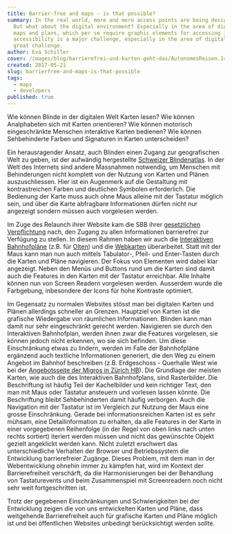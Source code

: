 ```yaml
---
title: Barrier-free and maps - is that possible?
summary: In the real world, more and more access points are being designed to be barrier-free.
  But what about the digital environment? Especially in the area of digital
  maps and plans, which per se require graphic elements for accessing information.
  accessibility is a major challenge, especially in the area of digital maps and plans.
  great challenge.
author: Eva Schiller
cover: /images/blog/barrierefrei-und-karten-geht-das/AutonomesReisen.1488198485597.jpeg
created: 2017-05-21
slug: barrierfree-and-maps-is-that-possible
tags:
  - maps
  - developers
published: true
---
```


Wie können Blinde in der digitalen Welt Karten lesen? Wie können Analphabeten sich mit Karten orientieren? Wie können motorisch eingeschränkte Menschen interaktive Karten bedienen? Wie können Sehbehinderte Farben und Signaturen in Karten unterscheiden?

Ein herausragender Ansatz, auch Blinden einen Zugang zur geografischen Welt zu geben, ist der aufwändig hergestellte [Schweizer Blindenatlas](https://www.nzz.ch/panorama/weltneuheit-fuer-sehbehinderte-wie-blinde-die-schweiz-ertasten-koennen-ld.144979). In der Welt des Internets sind andere Massnahmen notwendig, um Menschen mit Behinderungen nicht komplett von der Nutzung von Karten und Plänen auszuschliessen. Hier ist ein Augenmerk auf die Gestaltung mit kontrastreichen Farben und deutlichen Symbolen erforderlich. Die Bedienung der Karte muss auch ohne Maus alleine mit der Tastatur möglich sein, und über die Karte abfragbare Informationen dürfen nicht nur angezeigt sondern müssen auch vorgelesen werden.

Im Zuge des Relaunch ihrer Website kam die SBB ihrer [gesetzlichen Verpflichtung](https://stories.sbb.ch/vier-koepfe-und-eine-neue-website/2017/04/10/) nach, den Zugang zu allen Informationen barrierefrei zur Verfügung zu stellen. In diesem Rahmen haben wir auch die [Interaktiven Bahnhofpläne](http://plans.trafimage.ch/) (z.B. für [Olten](http://plans.trafimage.ch/olten)) und die [Webkarten](https://maps.trafimage.ch) überarbeitet. Statt mit der Maus kann man nun auch mittels Tabulator-, Pfeil- und Enter-Tasten durch die Karten und Pläne navigieren. Der Fokus von Elementen wird dabei klar angezeigt. Neben den Menüs und Buttons rund um die Karten sind damit auch die Features in den Karten mit der Tastatur erreichbar. Alle Inhalte können nun von Screen Readern vorgelesen werden. Ausserdem wurde die Farbgebung, inbesondere der Icons für hohe Kontraste optimiert.

Im Gegensatz zu normalen Websites stösst man bei digitalen Karten und Plänen allerdings schneller an Grenzen. Hauptziel von Karten ist die grafische Wiedergabe von räumlichen Informationen. Blinden kann man damit nur sehr eingeschränkt gerecht werden. Navigieren sie durch den Interaktiven Bahnhofplan, werden ihnen zwar die Features vorgelesen, sie können jedoch nicht erkennen, wo sie sich befinden. Um diese Einschränkung etwas zu lindern, werden im Falle der Bahnhofpläne ergänzend auch textliche Informationen generiert, die den Weg zu einem Angebot im Bahnhof beschreiben (z.B. Erdgeschoss - Querhalle West wie bei der [Angebotsseite der Migros in Zürich HB](https://www.sbb.ch/de/meta/shop-detail.html/geo-migros-8e04)). Die Grundlage der meisten Karten, wie auch die des Interaktiven Bahnhofplans, sind Rasterbilder. Die Beschriftung ist häufig Teil der Kachelbilder und kein richtiger Text, den man mit Maus oder Tastatur ansteuern und vorlesen lassen könnte. Die Beschriftung bleibt Sehbehinderten damit häufig verborgen. Auch die Navigation mit der Tastatur ist im Vergleich zur Nutzung der Maus eine grosse Einschränkung. Gerade bei informationsreichen Karten ist es sehr mühsam, eine Detailinformation zu erhalten, da alle Features in der Karte in einer vorgegebenen Reihenfolge (in der Regel von oben links nach unten rechts sortiert) iteriert werden müssen und nicht das gewünschte Objekt gezielt angeklickt werden kann. Nicht zuletzt erschwert das unterschiedliche Verhalten der Browser und Betriebssystem die Entwicklung barrierefreier Zugänge. Dieses Problem, mit dem man in der Webentwicklung ohnehin immer zu kämpfen hat, wird im Kontext der Barrierefreiheit verschärft, da die Harmonisierungen bei der Behandlung von Tastaturevents und beim Zusammenspiel mit Screenreadern noch nicht sehr weit fortgeschritten ist.

Trotz der gegebenen Einschränkungen und Schwierigkeiten bei der Entwicklung zeigen die von uns entwickelten Karten und Pläne, dass weitgehende Barrierefreiheit auch für grafische Karten und Pläne möglich ist und bei öffentlichen Websites unbedingt berücksichtigt werden sollte.
